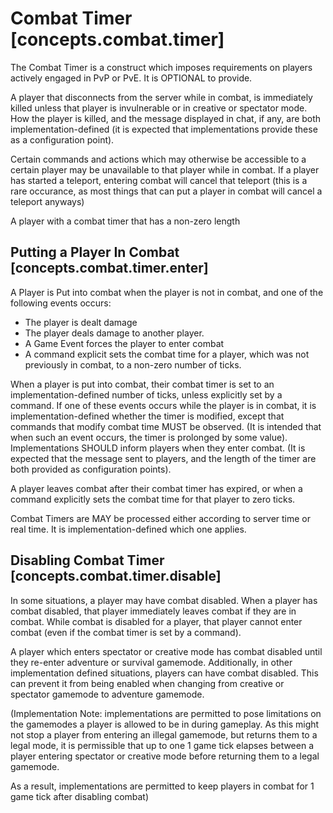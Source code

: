 # Combat Timer [concepts.combat.timer]

The Combat Timer is a construct which imposes requirements on players actively engaged in PvP or PvE. It is OPTIONAL to provide. 

A player that disconnects from the server while in combat, is immediately killed unless that player is invulnerable or in creative or spectator mode. 
How the player is killed, and the message displayed in chat, if any, are both implementation-defined (it is expected that implementations provide these as a configuration point). 

Certain commands and actions which may otherwise be accessible to a certain player may be unavailable to that player while in combat. 
If a player has started a teleport, entering combat will cancel that teleport (this is a rare occurance, as most things that can put a player in combat will cancel a teleport anyways)

A player with a combat timer that has a non-zero length 

## Putting a Player In Combat [concepts.combat.timer.enter]

A Player is Put into combat when the player is not in combat, and one of the following events occurs:
* The player is dealt damage
* The player deals damage to another player.
* A Game Event forces the player to enter combat
* A command explicit sets the combat time for a player, which was not previously in combat, to a non-zero number of ticks.

When a player is put into combat, their combat timer is set to an implementation-defined number of ticks, unless explicitly set by a command. If one of these events occurs while the player is in combat, it is implementation-defined whether the timer is modified, except that commands that modify combat time MUST be observed. (It is intended that when such an event occurs, the timer is prolonged by some value). 
Implementations SHOULD inform players when they enter combat. (It is expected that the message sent to players, and the length of the timer are both provided as configuration points). 

A player leaves combat after their combat timer has expired, or when a command explicitly sets the combat time for that player to zero ticks. 

Combat Timers are MAY be processed either according to server time or real time. It is implementation-defined which one applies. 

## Disabling Combat Timer [concepts.combat.timer.disable]

In some situations, a player may have combat disabled. 
When a player has combat disabled, that player immediately leaves combat if they are in combat. 
While combat is disabled for a player, that player cannot enter combat (even if the combat timer is set by a command).

A player which enters spectator or creative mode has combat disabled until they re-enter adventure or survival gamemode. 
Additionally, in other implementation defined situations, players can have combat disabled. 
This can prevent it from being enabled when changing from creative or spectator gamemode to adventure gamemode.

(Implementation Note: implementations are permitted to pose limitations on the gamemodes a player is allowed to be in during gameplay. 
As this might not stop a player from entering an illegal gamemode, but returns them to a legal mode, 
it is permissible that up to one 1 game tick elapses between a player entering spectator or creative mode before returning them to a legal gamemode. 

As a result, implementations are permitted to keep players in combat for 1 game tick after disabling combat) 



